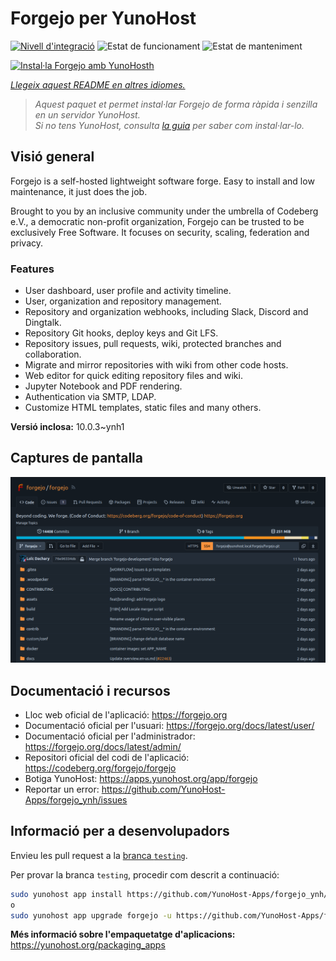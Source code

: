 <!--
N.B.: Aquest README ha estat generat automàticament per <https://github.com/YunoHost/apps/tree/master/tools/readme_generator>
NO s'ha de modificar manualment.
-->

# Forgejo per YunoHost

[![Nivell d'integració](https://apps.yunohost.org/badge/integration/forgejo)](https://ci-apps.yunohost.org/ci/apps/forgejo/)
![Estat de funcionament](https://apps.yunohost.org/badge/state/forgejo)
![Estat de manteniment](https://apps.yunohost.org/badge/maintained/forgejo)

[![Instal·la Forgejo amb YunoHosth](https://install-app.yunohost.org/install-with-yunohost.svg)](https://install-app.yunohost.org/?app=forgejo)

*[Llegeix aquest README en altres idiomes.](./ALL_README.md)*

> *Aquest paquet et permet instal·lar Forgejo de forma ràpida i senzilla en un servidor YunoHost.*  
> *Si no tens YunoHost, consulta [la guia](https://yunohost.org/install) per saber com instal·lar-lo.*

## Visió general

Forgejo is a self-hosted lightweight software forge. Easy to install and low maintenance, it just does the job.

Brought to you by an inclusive community under the umbrella of Codeberg e.V., a democratic non-profit organization, Forgejo can be trusted to be exclusively Free Software. It focuses on security, scaling, federation and privacy. 

### Features

- User dashboard, user profile and activity timeline.
- User, organization and repository management.
- Repository and organization webhooks, including Slack, Discord and Dingtalk.
- Repository Git hooks, deploy keys and Git LFS.
- Repository issues, pull requests, wiki, protected branches and collaboration.
- Migrate and mirror repositories with wiki from other code hosts.
- Web editor for quick editing repository files and wiki.
- Jupyter Notebook and PDF rendering.
- Authentication via SMTP, LDAP.
- Customize HTML templates, static files and many others.


**Versió inclosa:** 10.0.3~ynh1

## Captures de pantalla

![Captures de pantalla de Forgejo](./doc/screenshots/screenshot.png)

## Documentació i recursos

- Lloc web oficial de l'aplicació: <https://forgejo.org>
- Documentació oficial per l'usuari: <https://forgejo.org/docs/latest/user/>
- Documentació oficial per l'administrador: <https://forgejo.org/docs/latest/admin/>
- Repositori oficial del codi de l'aplicació: <https://codeberg.org/forgejo/forgejo>
- Botiga YunoHost: <https://apps.yunohost.org/app/forgejo>
- Reportar un error: <https://github.com/YunoHost-Apps/forgejo_ynh/issues>

## Informació per a desenvolupadors

Envieu les pull request a la [branca `testing`](https://github.com/YunoHost-Apps/forgejo_ynh/tree/testing).

Per provar la branca `testing`, procedir com descrit a continuació:

```bash
sudo yunohost app install https://github.com/YunoHost-Apps/forgejo_ynh/tree/testing --debug
o
sudo yunohost app upgrade forgejo -u https://github.com/YunoHost-Apps/forgejo_ynh/tree/testing --debug
```

**Més informació sobre l'empaquetatge d'aplicacions:** <https://yunohost.org/packaging_apps>
